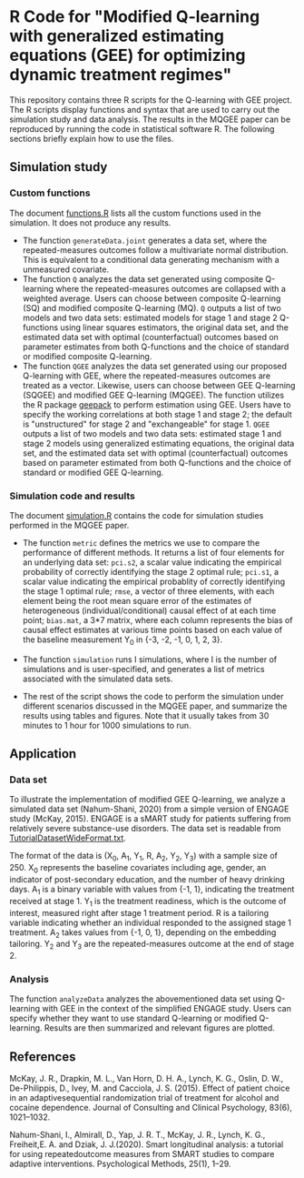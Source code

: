# R Code for "Modified Q-learning with generalized estimating equations (GEE) for optimizing dynamic treatment regimes"

This repository contains three R scripts for the Q-learning with GEE project. The R scripts display functions and syntax that are used to carry out the simulation study and data analysis. The results in the MQGEE paper can be reproduced by running the code in statistical software R. The following sections briefly explain how to use the files.

## Simulation study

### Custom functions

The document [functions.R](https://github.com/YZhang469/MQGEE/blob/master/functions.R) lists all the custom functions used in the simulation. It does not produce any results.

* The function `generateData.joint` generates a data set, where the repeated-measures outcomes follow a multivariate normal distribution. This is equivalent to a conditional data generating mechanism with a unmeasured covariate.
* The function `Q` analyzes the data set generated using composite Q-learning where the repeated-measures outcomes are collapsed with a weighted average. Users can choose between composite Q-learning (SQ) and modified composite Q-learning (MQ). `Q` outputs a list of two models and two data sets: estimated models for stage 1 and stage 2 Q-functions using linear squares estimators, the original data set, and the estimated data set with optimal (counterfactual) outcomes based on parameter estimates from both Q-functions and the choice of standard or modified composite Q-learning.
* The function `QGEE` analyzes the data set generated using our proposed Q-learning with GEE, where the repeated-measures outcomes are treated as a vector. Likewise, users can choose between GEE Q-learning (SQGEE) and modified GEE Q-learning (MQGEE). The function utilizes the R package [geepack](https://cran.r-project.org/web/packages/geepack/geepack.pdf) to perform estimation using GEE. Users have to specify the working correlations at both stage 1 and stage 2; the default is "unstructured" for stage 2 and "exchangeable" for stage 1. `QGEE` outputs a list of two models and two data sets: estimated stage 1 and stage 2 models using generalized estimating equations, the original data set, and the estimated data set with optimal (counterfactual) outcomes based on parameter estimated from both Q-functions and the choice of standard or modified GEE Q-learning.

### Simulation code and results

The document [simulation.R](https://github.com/YZhang469/MQGEE/blob/master/simulation.R) contains the code for simulation studies performed in the MQGEE paper.

* The function `metric` defines the metrics we use to compare the performance of different methods. It returns a list of four elements for an underlying data set: `pci.s2`, a scalar value indicating the empirical probability of correctly identifying the stage 2 optimal rule; `pci.s1`, a scalar value indicating the empirical probablity of correctly identifying the stage 1 optimal rule; `rmse`, a vector of three elements, with each element being the root mean square error of the estimates of heterogeneous (individual/conditional) causal effect of at each time point; `bias.mat`, a 3\*7 matrix, where each column represents the bias of causal effect estimates at various time points based on each value of the baseline measurement Y<sub>0</sub> in {-3, -2, -1, 0, 1, 2, 3}.

* The function `simulation` runs I simulations, where I is the number of simulations and is user-specified, and generates a list of metrics associated with the simulated data sets.

* The rest of the script shows the code to perform the simulation under different scenarios discussed in the MQGEE paper, and summarize the results using tables and figures. Note that it usually takes from 30 minutes to 1 hour for 1000 simulations to run.

## Application

### Data set

To illustrate the implementation of modified GEE Q-learning, we analyze a simulated data set (Nahum-Shani, 2020) from a simple version of ENGAGE study (McKay, 2015). ENGAGE is a sMART study for patients suffering from relatively severe substance-use disorders. The data set is readable from [TutorialDatasetWideFormat.txt](https://github.com/dziakj1/SmartTutorialAppendix/blob/master/TutorialDatasetWideFormat.txt).

The format of the data is (X<sub>0</sub>, A<sub>1</sub>, Y<sub>1</sub>, R, A<sub>2</sub>, Y<sub>2</sub>, Y<sub>3</sub>) with a sample size of 250. X<sub>0</sub> represents the baseline covariates including age, gender, an indicator of post-secondary education, and the number of heavy drinking days. A<sub>1</sub> is a binary variable with values from {-1, 1}, indicating the treatment received at stage 1. Y<sub>1</sub> is the treatment readiness, which is the outcome of interest, measured right after stage 1 treatment period. R is a tailoring variable indicating whether an individual responded to the assigned stage 1 treatment. A<sub>2</sub> takes values from {-1, 0, 1}, depending on the embedding tailoring. Y<sub>2</sub> and Y<sub>3</sub> are the repeated-measures outcome at the end of stage 2.

### Analysis

The function `analyzeData` analyzes the abovementioned data set using Q-learning with GEE in the context of the simplified ENGAGE study. Users can specify whether they want to use standard Q-learning or modified Q-learning. Results are then summarized and relevant figures are plotted.

## References

McKay, J. R., Drapkin, M. L., Van Horn, D. H. A., Lynch, K. G., Oslin, D. W., De-Philippis, D., Ivey, M. and Cacciola, J. S. (2015). Effect of patient choice in an adaptivesequential randomization trial of treatment for alcohol and cocaine dependence. Journal of Consulting and Clinical Psychology, 83(6), 1021–1032.

Nahum-Shani, I., Almirall, D., Yap, J. R. T., McKay, J. R., Lynch, K. G., Freiheit,E. A. and Dziak, J. J.(2020). Smart longitudinal analysis: a tutorial for using repeatedoutcome measures from SMART studies to compare adaptive interventions. Psychological Methods, 25(1), 1–29.

